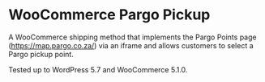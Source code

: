 # WooCommerce Pargo Pickup

A WooCommerce shipping method that implements the Pargo Points page (https://map.pargo.co.za/) via an iframe and allows customers to select a Pargo pickup point.

Tested up to WordPress 5.7 and WooCommerce 5.1.0.